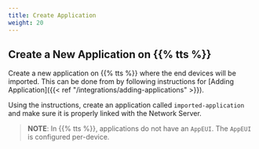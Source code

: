 ```yaml
---
title: Create Application
weight: 20
---
```


## Create a New Application on {{% tts %}}

Create a new application on {{% tts %}} where the end devices will be imported. This can be done from by following instructions for [Adding Application]({{< ref "/integrations/adding-applications" >}}).

Using the instructions, create an application called `imported-application` and make sure it is properly linked with the Network Server.

> **NOTE**: In {{% tts %}}, applications do not have an `AppEUI`. The `AppEUI` is configured per-device.
